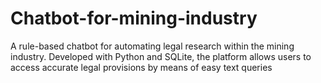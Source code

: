 # Chatbot-for-mining-industry
A rule-based chatbot for automating legal research within the mining industry. Developed with Python and SQLite, the platform allows users to access accurate legal provisions by means of easy text queries
